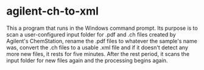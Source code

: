 # agilent-ch-to-xml

This a program that runs in the Windows command prompt. Its purpose is to scan a user-configured input folder for .pdf and .ch files created by Agilent's ChemStation, rename the .pdf files to whatever the sample's name was, convert the .ch files to a usable .xml file and if it doesn't detect any more new files, it rests for five minutes. After the rest period, it scans the input folder for new files again and the processing begins again. 
